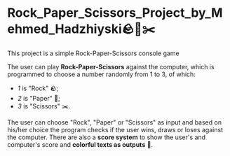 # Rock_Paper_Scissors_Project_by_Mehmed_Hadzhiyski🪨📄✂️
This project is a simple Rock-Paper-Scissors console game

The user can play **Rock-Paper-Scissors** against the computer, which is programmed to choose a number randomly from 1 to 3, of which:
 - *1* is "Rock" 🪨;
 - *2* is "Paper" 📄;
 - *3* is "Scissors" ✂️.

The user can choose "Rock", "Paper" or "Scissors" as input and based on his/her choice the program checks if the user wins, draws or loses against the computer.
There are also a **score system** to show the user's and computer's score and **colorful texts as outputs** 🤩.

